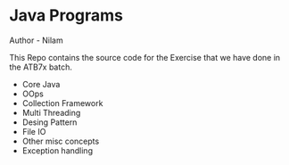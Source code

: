 # Java Programs

Author  - Nilam

This Repo contains the source code for the 
Exercise that we have done in the ATB7x batch.

- Core Java
- OOps
- Collection Framework
- Multi Threading
- Desing Pattern
- File IO
- Other misc concepts
- Exception handling
